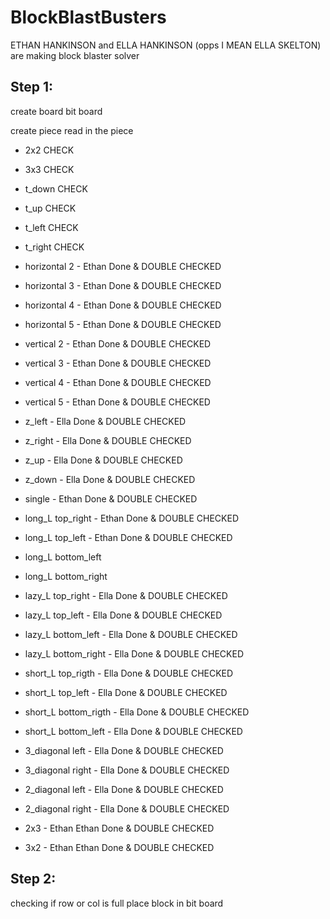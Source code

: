 # BlockBlastBusters

ETHAN HANKINSON and ELLA HANKINSON (opps I MEAN ELLA SKELTON) are making block blaster solver

## Step 1:
create board
bit board

create piece
read in the piece

- 2x2 CHECK
- 3x3 CHECK
- t_down CHECK
-  t_up CHECK
- t_left CHECK
- t_right CHECK

- horizontal 2 - Ethan Done & DOUBLE CHECKED
- horizontal 3 - Ethan Done & DOUBLE CHECKED
- horizontal 4 - Ethan Done & DOUBLE CHECKED
- horizontal 5 - Ethan Done & DOUBLE CHECKED 
- vertical 2 - Ethan Done & DOUBLE CHECKED
- vertical 3 - Ethan Done & DOUBLE CHECKED
- vertical 4 - Ethan Done & DOUBLE CHECKED
- vertical 5 - Ethan Done & DOUBLE CHECKED
- z_left - Ella Done & DOUBLE CHECKED
- z_right - Ella Done & DOUBLE CHECKED
- z_up - Ella Done & DOUBLE CHECKED
- z_down - Ella Done & DOUBLE CHECKED
- single - Ethan Done & DOUBLE CHECKED
- long_L top_right - Ethan Done & DOUBLE CHECKED
- long_L top_left - Ethan Done & DOUBLE CHECKED
- long_L bottom_left 
- long_L bottom_right
- lazy_L top_right - Ella Done & DOUBLE CHECKED
- lazy_L top_left - Ella Done & DOUBLE CHECKED
- lazy_L bottom_left - Ella Done & DOUBLE CHECKED
- lazy_L bottom_right - Ella Done & DOUBLE CHECKED
- short_L top_rigth - Ella Done & DOUBLE CHECKED
- short_L top_left - Ella Done & DOUBLE CHECKED
- short_L bottom_rigth - Ella Done & DOUBLE CHECKED
- short_L bottom_left - Ella Done & DOUBLE CHECKED
- 3_diagonal left - Ella Done & DOUBLE CHECKED
- 3_diagonal right - Ella Done & DOUBLE CHECKED
- 2_diagonal left - Ella Done & DOUBLE CHECKED
- 2_diagonal right - Ella Done & DOUBLE CHECKED
- 2x3 - Ethan Ethan Done & DOUBLE CHECKED
- 3x2 - Ethan Ethan Done & DOUBLE CHECKED


## Step 2:
checking if row or col is full
place block in bit board